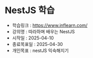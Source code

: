 # NestJS 학습



+ 학습링크 : https://www.inflearn.com/
+ 강의명 : 따라하며 배우는 NestJS
+ 시작일 : 2025-04-10
+ 종료목표일 : 2025-04-30
+ 개인목표 : nestJS 익숙해지기